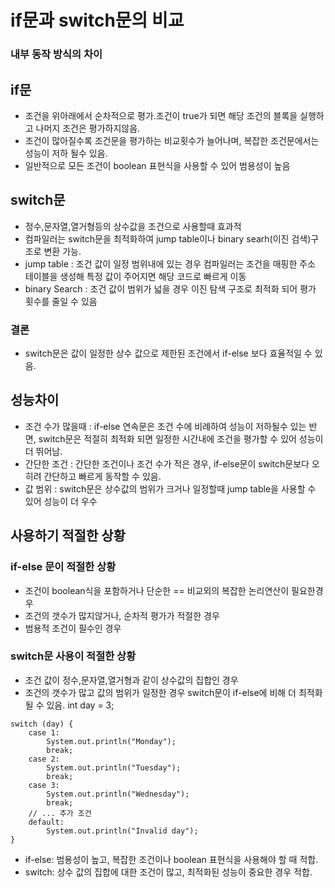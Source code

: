 # if문과 switch문의 비교 

### 내부 동작 방식의 차이

## if문
- 조건을 위아래에서 순차적으로 평가.조건이 true가 되면 해당 조건의 블록을 실행하고 나머지 조건은 평가하지않음.
- 조건이 많아질수록 조건문을 평가하는 비교횟수가 늘어나며, 복잡한 조건문에서는 성능이 저하 될수 있음.
- 일반적으로 모든 조건이 boolean 표현식을 사용할 수 있어 범용성이 높음

## switch문
- 정수,문자열,열거형등의 상수값을 조건으로 사용할때 효과적
- 컴파일러는 switch문을 최적화하여 jump table이나 binary searh(이진 검색)구조로 변환 가능.
- jump table : 조건 값이 일정 범위내에 있는 경우 컴파일러는 조건을 매핑한 주소 테이블을 생성해 특정 값이 주어지면 해당 코드로 빠르게 이동
- binary Search : 조건 값이 범위가 넓을 경우 이진 탐색 구조로 최적화 되어 평가 횟수를 줄일 수 있음

### 결론
- switch문은 값이 일정한 상수 값으로 제한된 조건에서 if-else 보다 효율적일 수 있음.

## 성능차이
- 조건 수가 많을때 : if-else 연속문은 조건 수에 비례하여 성능이 저하될수 있는 반면, switch문은 적절히 최적화 되면 일정한 시간내에 조건을 평가할 수 있어 성능이 더 뛰어남.
- 간단한 조건 : 간단한 조건이나 조건 수가 적은 경우, if-else문이 switch문보다 오히려 간단하고 빠르게 동작할 수 있음.
- 값 범위 : switch문은 상수값의 범위가 크거나 일정할때 jump table을 사용할 수 있어 성능이 더 우수

## 사용하기 적절한 상황
### if-else 문이 적절한 상황
- 조건이 boolean식을 포함하거나 단순한 == 비교외의 복잡한 논리연산이 필요한경우
- 조건의 갯수가 많지않거나, 순차적 평가가 적절한 경우
- 범용적 조건이 필수인 경우

### switch문 사용이 적절한 상황
- 조건 값이 정수,문자열,열거형과 같이 상수값의 집합인 경우
- 조건의 갯수가 많고 값의 범위가 일정한 경우 switch문이 if-else에 비해 더 최적화 될 수 있음.
int day = 3;
```
switch (day) {
    case 1:
        System.out.println("Monday");
        break;
    case 2:
        System.out.println("Tuesday");
        break;
    case 3:
        System.out.println("Wednesday");
        break;
    // ... 추가 조건
    default:
        System.out.println("Invalid day");
}
```

- if-else: 범용성이 높고, 복잡한 조건이나 boolean 표현식을 사용해야 할 때 적합.
- switch: 상수 값의 집합에 대한 조건이 많고, 최적화된 성능이 중요한 경우 적합.